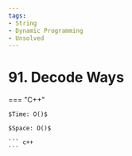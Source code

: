 ```yaml
---
tags:
- String
- Dynamic Programming
- Unsolved
---
```



# 91. Decode Ways

=== "C++"

    $Time: O()$

    $Space: O()$

    ``` c++
    ```